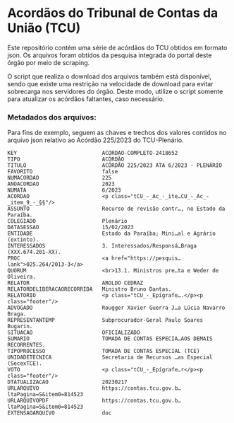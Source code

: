 # Acordãos do Tribunal de Contas da União (TCU)

Este repositório contém uma série de acórdãos do TCU obtidos em formato json. 
Os arquivos foram obtidos da pesquisa integrada do portal deste órgão por 
meio de scraping.

O script que realiza o download dos arquivos também está disponível, 
sendo que existe uma restrição na velocidade de download para evitar 
sobrecarga nos servidores do órgão. Deste modo, utilize o script somente
para atualizar os acórdãos faltantes, caso necessário.

### Metadados dos arquivos:

Para fins de exemplo, seguem as chaves e trechos dos valores contidos
no arquivo json relativo ao Acórdão 225/2023 do TCU-Plenário.

```
KEY                           ACORDAO-COMPLETO-2418652
TIPO                          ACÓRDÃO
TITULO                        ACÓRDÃO 225/2023 ATA 6/2023 - PLENÁRIO
FAVORITO                      false
NUMACORDAO                    225
ANOACORDAO                    2023
NUMATA                        6/2023
ACORDAO                       <p class="tCU_-_Ac_-_ite…CU_-_Ac_-_item_9_-_§§"/>
ASSUNTO                       Recurso de revisão contr…, no Estado da Paraíba.
COLEGIADO                     Plenário
DATASESSAO                    15/02/2023
ENTIDADE                      Estado da Paraíba; Mini…al e Agrário (extinto).
INTERESSADOS                  3. Interessados/Responsá…Braga (XXX.674.201-XX).
PROC                          <a href="https://pesquis…lank">025.264/2013-3</a>
QUORUM                        <br>13.1. Ministros pre…ta e Weder de Oliveira.
RELATOR                       AROLDO CEDRAZ
RELATORDELIBERACAORECORRIDA   Ministro Bruno Dantas.
RELATORIO                     <p class="tCU_-_Epígrafe….</p><p class="footer"/>
ADVOGADO                      Rougger Xavier Guerra J…a Lúcia Navarro Braga.
REPRESENTANTEMP               Subprocurador-Geral Paulo Soares Bugarin.
SITUACAO                      OFICIALIZADO
SUMARIO                       TOMADA DE CONTAS ESPECIA…AOS DEMAIS RECORRENTES.
TIPOPROCESSO                  TOMADA DE CONTAS ESPECIAL (TCE)
UNIDADETECNICA                Secretaria de Recursos …as Especial (SecexTCE).
VOTO                          <p class="tCU_-_Epígrafe…r</p><p class="footer"/>
DTATUALIZACAO                 20230217
URLARQUIVO                    https://contas.tcu.gov.b…ltaPagina=S&item0=814523
URLARQUIVOPDF                 https://contas.tcu.gov.b…ltaPagina=S&item0=814523
EXTENSAOARQUIVO               doc
```
